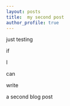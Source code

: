 ```yaml
---
layout: posts
title:  my second post
author_profile: true
---
```


just testing 

if 

I 

can 

write 

a second blog post